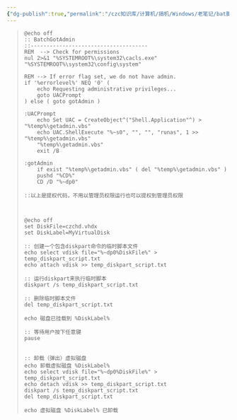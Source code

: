 ```yaml
---
{"dg-publish":true,"permalink":"/czc知识库/计算机/搞机/Windows/老笔记/bat脚本-开机自动挂载虚拟磁盘方法.txt/","dgPassFrontmatter":true,"created":"2024-06-18T17:45:20.306+08:00","updated":"2024-12-08T12:34:13.025+08:00"}
---
```



> ```
> @echo off
> :: BatchGotAdmin
> ::-------------------------------------
> REM  --> Check for permissions
>nul 2>&1 "%SYSTEMROOT%\system32\cacls.exe" "%SYSTEMROOT%\system32\config\system"
> 
> REM --> If error flag set, we do not have admin.
> if '%errorlevel%' NEQ '0' (
>     echo Requesting administrative privileges...
>     goto UACPrompt
> ) else ( goto gotAdmin )
> 
> :UACPrompt
>     echo Set UAC = CreateObject^("Shell.Application"^) > "%temp%\getadmin.vbs"
>     echo UAC.ShellExecute "%~s0", "", "", "runas", 1 >> "%temp%\getadmin.vbs"
>     "%temp%\getadmin.vbs"
>     exit /B
> 
> :gotAdmin
>     if exist "%temp%\getadmin.vbs" ( del "%temp%\getadmin.vbs" )
>     pushd "%CD%"
>     CD /D "%~dp0"
> 
> ::以上是提权代码，不用以管理员权限运行也可以提权到管理员权限
> 
> 
> 
> @echo off
> set DiskFile=czchd.vhdx
> set DiskLabel=MyVirtualDisk
> 
> :: 创建一个包含diskpart命令的临时脚本文件
> echo select vdisk file="%~dp0%DiskFile%" > temp_diskpart_script.txt
> echo attach vdisk >> temp_diskpart_script.txt
> 
> :: 运行diskpart来执行临时脚本
> diskpart /s temp_diskpart_script.txt
> 
> :: 删除临时脚本文件
> del temp_diskpart_script.txt
> 
> echo 磁盘已挂载到 %DiskLabel%
> 
> :: 等待用户按下任意键
> pause
> 
> 
> :: 卸载（弹出）虚拟磁盘
> echo 卸载虚拟磁盘 %DiskLabel%
> echo select vdisk file="%~dp0%DiskFile%" > temp_diskpart_script.txt
> echo detach vdisk >> temp_diskpart_script.txt
> diskpart /s temp_diskpart_script.txt
> del temp_diskpart_script.txt
> 
> echo 虚拟磁盘 %DiskLabel% 已卸载
> ```
